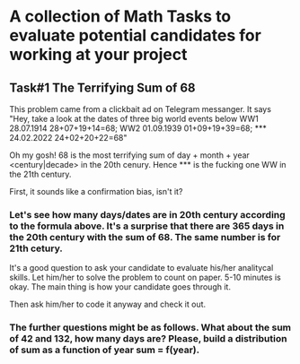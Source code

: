# A collection of Math Tasks to evaluate potential candidates for working at your project

## Task#1 The Terrifying Sum of 68 

This problem came from a clickbait ad on Telegram messanger. 
It says   "Hey, take a look at the dates of three big world events below
          WW1 28.07.1914
              28+07+19+14=68; 
          WW2 01.09.1939
              01+09+19+39=68; 
          *** 24.02.2022
              24+02+20+22=68"

Oh my gosh! 68 is the most terrifying sum of day + month + year <century|decade> in the 20th cenury. Hence *** is the fucking one WW in the 21th century. 

First, it sounds like a confirmation bias, isn't it? 


### Let's see how many days/dates are in 20th century according to the formula above. It's a surprise that there are 365 days in the 20th century with the sum of 68. The same number is for 21th cetury.  

It's a good question to ask your candidate to evaluate his/her analitycal skills. Let him/her to solve the problem to count on paper. 5-10 minutes is okay. The main thing is how your candidate goes through it. 

Then ask him/her to code it anyway and check it out.      
          
### The further questions might be as follows. What about the sum of 42 and 132, how many days are? Please, build a distribution of sum as a function of year sum = f(year).   
